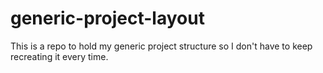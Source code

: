 # generic-project-layout
This is a repo to hold my generic project structure so I don't have to keep recreating it every time.
